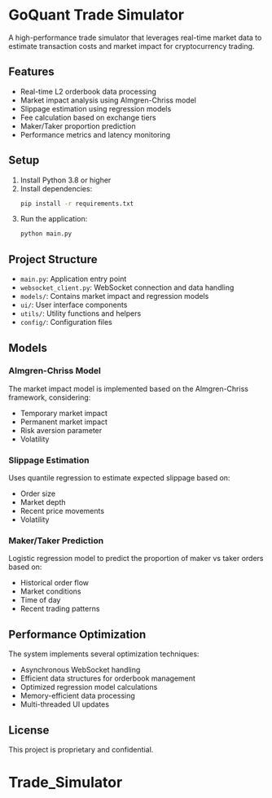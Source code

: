 # GoQuant Trade Simulator

A high-performance trade simulator that leverages real-time market data to estimate transaction costs and market impact for cryptocurrency trading.

## Features

- Real-time L2 orderbook data processing
- Market impact analysis using Almgren-Chriss model
- Slippage estimation using regression models
- Fee calculation based on exchange tiers
- Maker/Taker proportion prediction
- Performance metrics and latency monitoring

## Setup

1. Install Python 3.8 or higher
2. Install dependencies:
   ```bash
   pip install -r requirements.txt
   ```
3. Run the application:
   ```bash
   python main.py
   ```

## Project Structure

- `main.py`: Application entry point
- `websocket_client.py`: WebSocket connection and data handling
- `models/`: Contains market impact and regression models
- `ui/`: User interface components
- `utils/`: Utility functions and helpers
- `config/`: Configuration files

## Models

### Almgren-Chriss Model
The market impact model is implemented based on the Almgren-Chriss framework, considering:
- Temporary market impact
- Permanent market impact
- Risk aversion parameter
- Volatility

### Slippage Estimation
Uses quantile regression to estimate expected slippage based on:
- Order size
- Market depth
- Recent price movements
- Volatility

### Maker/Taker Prediction
Logistic regression model to predict the proportion of maker vs taker orders based on:
- Historical order flow
- Market conditions
- Time of day
- Recent trading patterns

## Performance Optimization

The system implements several optimization techniques:
- Asynchronous WebSocket handling
- Efficient data structures for orderbook management
- Optimized regression model calculations
- Memory-efficient data processing
- Multi-threaded UI updates

## License

This project is proprietary and confidential. 
# Trade_Simulator
